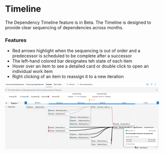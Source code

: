 # Timeline
The Dependency Timeline feature is in Beta.  The Timeline is designed to provide clear sequencing of dependencies across months.

### Features
- Red arrows highlight when the sequencing is out of order and a predecessor is scheduled to be complete after a successor
- The left-hand colored bar designates teh state of each item
- Hover over an item to see a detailed card or double click to open an individual work item
- Right clicking of an item to reassign it to a new iteration

![Timeline](../images/Timeline.png)
